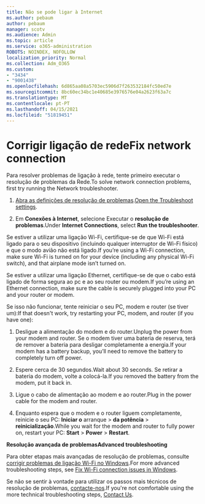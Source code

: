 ```yaml
---
title: Não se pode ligar à Internet
ms.author: pebaum
author: pebaum
manager: scotv
ms.audience: Admin
ms.topic: article
ms.service: o365-administration
ROBOTS: NOINDEX, NOFOLLOW
localization_priority: Normal
ms.collection: Adm_O365
ms.custom:
- "3434"
- "9001438"
ms.openlocfilehash: 6d865aa08a5703ec5906d7f263532184fc50ed7e
ms.sourcegitcommit: 8bc60ec34bc1e40685e3976576e04a2623f63a7c
ms.translationtype: MT
ms.contentlocale: pt-PT
ms.lasthandoff: 04/15/2021
ms.locfileid: "51819451"
---
```

# <a name="fix-network-connection"></a><span data-ttu-id="d8eaa-102">Corrigir ligação de rede</span><span class="sxs-lookup"><span data-stu-id="d8eaa-102">Fix network connection</span></span>

<span data-ttu-id="d8eaa-103">Para resolver problemas de ligação à rede, tente primeiro executar o resolução de problemas da Rede.</span><span class="sxs-lookup"><span data-stu-id="d8eaa-103">To solve network connection problems, first try running the Network troubleshooter.</span></span> 

1. <span data-ttu-id="d8eaa-104">[Abra as definições de resolução de problemas](ms-settings:troubleshoot).</span><span class="sxs-lookup"><span data-stu-id="d8eaa-104">[Open the Troubleshoot settings](ms-settings:troubleshoot).</span></span>

2. <span data-ttu-id="d8eaa-105">Em **Conexões à Internet**, selecione Executar o **resolução de problemas**.</span><span class="sxs-lookup"><span data-stu-id="d8eaa-105">Under **Internet Connections**, select **Run the troubleshooter**.</span></span>

<span data-ttu-id="d8eaa-106">Se estiver a utilizar uma ligação Wi-Fi, certifique-se de que Wi-Fi está ligado para o seu dispositivo (incluindo qualquer interruptor de Wi-Fi físico) e que o modo avião não está ligado.</span><span class="sxs-lookup"><span data-stu-id="d8eaa-106">If you’re using a Wi-Fi connection, make sure Wi-Fi is turned on for your device (including any physical Wi-Fi switch), and that airplane mode isn’t turned on.</span></span>

<span data-ttu-id="d8eaa-107">Se estiver a utilizar uma ligação Ethernet, certifique-se de que o cabo está ligado de forma segura ao pc e ao seu router ou modem.</span><span class="sxs-lookup"><span data-stu-id="d8eaa-107">If you’re using an Ethernet connection, make sure the cable is securely plugged into your PC and your router or modem.</span></span>

<span data-ttu-id="d8eaa-108">Se isso não funcionar, tente reiniciar o seu PC, modem e router (se tiver um):</span><span class="sxs-lookup"><span data-stu-id="d8eaa-108">If that doesn't work, try restarting your PC, modem, and router (if you have one):</span></span>

1. <span data-ttu-id="d8eaa-109">Desligue a alimentação do modem e do router.</span><span class="sxs-lookup"><span data-stu-id="d8eaa-109">Unplug the power from your modem and router.</span></span> <span data-ttu-id="d8eaa-110">Se o modem tiver uma bateria de reserva, terá de remover a bateria para desligar completamente a energia.</span><span class="sxs-lookup"><span data-stu-id="d8eaa-110">If your modem has a battery backup, you’ll need to remove the battery to completely turn off power.</span></span>

2. <span data-ttu-id="d8eaa-111">Espere cerca de 30 segundos.</span><span class="sxs-lookup"><span data-stu-id="d8eaa-111">Wait about 30 seconds.</span></span> <span data-ttu-id="d8eaa-112">Se retirar a bateria do modem, volte a colocá-la.</span><span class="sxs-lookup"><span data-stu-id="d8eaa-112">If you removed the battery from the modem, put it back in.</span></span>

3. <span data-ttu-id="d8eaa-113">Ligue o cabo de alimentação ao modem e ao router.</span><span class="sxs-lookup"><span data-stu-id="d8eaa-113">Plug in the power cable for the modem and router.</span></span>

4. <span data-ttu-id="d8eaa-114">Enquanto espera que o modem e o router liguem completamente, reinicie o seu PC: **Iniciar o** arranque  >  **da potência**  >  **reinicialização**.</span><span class="sxs-lookup"><span data-stu-id="d8eaa-114">While you wait for the modem and router to fully power on, restart your PC: **Start** > **Power** > **Restart**.</span></span>

<span data-ttu-id="d8eaa-115">**Resolução avançada de problemas**</span><span class="sxs-lookup"><span data-stu-id="d8eaa-115">**Advanced troubleshooting**</span></span>

<span data-ttu-id="d8eaa-116">Para obter etapas mais avançadas de resolução de problemas, consulte [corrigir problemas de ligação Wi-Fi no Windows](https://support.microsoft.com/help/10741?ocid=SMC10741%2F).</span><span class="sxs-lookup"><span data-stu-id="d8eaa-116">For more advanced troubleshooting steps, see [Fix Wi-Fi connection issues in Windows](https://support.microsoft.com/help/10741?ocid=SMC10741%2F).</span></span> 

<span data-ttu-id="d8eaa-117">Se não se sentir à vontade para utilizar os passos mais técnicos de resolução de problemas, [contacte-nos](https://support.microsoft.com/contactus).</span><span class="sxs-lookup"><span data-stu-id="d8eaa-117">If you're not comfortable using the more technical troubleshooting steps, [Contact Us](https://support.microsoft.com/contactus).</span></span>
